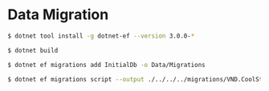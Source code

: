 # Data Migration

```bash
$ dotnet tool install -g dotnet-ef --version 3.0.0-*
```

```bash
$ dotnet build
```

```bash
$ dotnet ef migrations add InitialDb -o Data/Migrations
```

```bash
$ dotnet ef migrations script --output ./../../../migrations/VND.CoolStore.DbMigration/Scripts/ShoppingCart/script0001.sql
```
